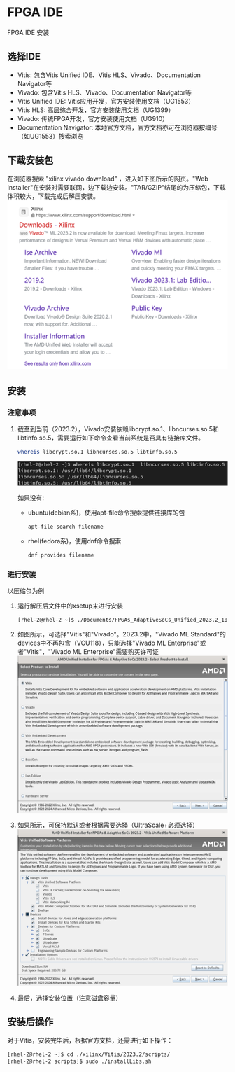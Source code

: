 # FPGA IDE

FPGA IDE 安装

## 选择IDE

- Vitis: 包含Vitis Unified IDE、Vitis HLS、Vivado、Documentation Navigator等
- Vivado: 包含Vitis HLS、Vivado、Documentation Navigator等
- Vitis Unified IDE: Vitis应用开发，官方安装使用文档（UG1553）
- Vitis HLS: 高层综合开发，官方安装使用文档（UG1399）
- Vivado: 传统FPGA开发，官方安装使用文档（UG910）
- Documentation Navigator: 本地官方文档，官方文档亦可在浏览器按编号（如UG1553）搜索浏览

## 下载安装包

在浏览器搜索 "xilinx vivado download" ，进入如下图所示的网页。"Web Installer"在安装时需要联网，边下载边安装。"TAR/GZIP"结尾的为压缩包，下载体积较大，下载完成后解压安装。
![vivado_download](images/ide_install/download_vivado.png)

## 安装

### 注意事项

1. 截至到当前（2023.2），Vivado安装依赖libcrypt.so.1、libncurses.so.5和libtinfo.so.5，需要运行如下命令查看当前系统是否具有链接库文件。

   ```bash
   whereis libcrypt.so.1 libncurses.so.5 libtinfo.so.5
   ```

   ![whereis_so](images/ide_install/whereis_so.png)

   如果没有:

   - ubuntu(debian系)，使用apt-file命令搜索提供链接库的包

     ```bash
     apt-file search filename
     ```

   - rhel(fedora系)，使用dnf命令搜索
  
     ```bash
     dnf provides filename
     ```

### 进行安装

以压缩包为例

1. 运行解压后文件中的xsetup来进行安装

   ```bash
   [rhel-2@rhel-2 ~]$ ./Documents/FPGAs_AdaptiveSoCs_Unified_2023.2_1013_2256/xsetup
   ```

2. 如图所示，可选择"Vitis"和"Vivado"。2023.2中，"Vivado ML Standard"的devices中不再包含（VCU118），只能选择"Vivado ML Enterprise"或者"Vitis"，"Vivado ML Enterprise"需要购买许可证
  ![select_product](images/ide_install/select_product.png)

3. 如果所示，可保持默认或者根据需要选择（UltraScale+必须选择）
   ![custom_installation](images/ide_install/customize_installation.png)

4. 最后，选择安装位置（注意磁盘容量）

## 安装后操作

对于Vitis，安装完毕后，根据官方文档，还需进行如下操作：

```bash
[rhel-2@rhel-2 ~]$ cd ./xilinx/Vitis/2023.2/scripts/
[rhel-2@rhel-2 scripts]$ sudo ./installLibs.sh
```
